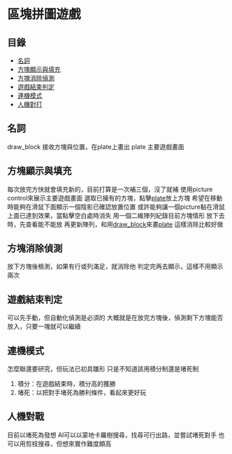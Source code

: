 # 區塊拼圖遊戲

## 目錄

- [名詞](#名詞)
- [方塊顯示與填充](#方塊顯示與填充)
- [方塊消除偵測](#方塊消除偵測)
- [遊戲結束判定](#遊戲結束判定)
- [連機模式](#連機模式)
- [人機對打](#人機對戰)

## 名詞

draw_block 接收方塊與位置，在plate上畫出
plate 主要遊戲畫面

[1]: ./draw_block.vi "畫plate的函式，勿按"
[2]: plate "主要遊戲面板，勿按"

## 方塊顯示與填充

每次放完方快就會填充新的，目前打算是一次補三個，沒了就補
使用picture control來展示主要遊戲畫面
選取已擁有的方塊，點擊[plate][2]放上方塊
希望在移動時能夠在滑鼠下面顯示一個陰影已確認放置位置
或許能夠讓一個picture黏在滑鼠上面已達到效果，當點擊空白處時消失
用一個二維陣列紀錄目前方塊情形
放下去時，先查看能不能放
再更新陣列，和用[draw_block][1]來畫[plate][2]
這樣消除比較好做

## 方塊消除偵測

放下方塊後檢測，如果有行或列滿足，就消除他
判定完再去顯示，這樣不用顯示兩次

## 遊戲結束判定

可以先手動，但自動化偵測是必須的
大概就是在放完方塊後，偵測剩下方塊能否放入，只要一塊就可以繼續

## 連機模式

怎麼聯還要研究，但玩法已初具雛形
只是不知道該用積分制還是堵死制

1. 積分：在遊戲結束時，積分高的獲勝
2. 堵死：以把對手堵死為勝利條件，看起來更好玩

## 人機對戰

目前以堵死為發想
AI可以以蒙地卡羅樹搜尋，找尋可行出路，並嘗試堵死對手
也可以用剪枝搜尋，但想來實作難度頗高

